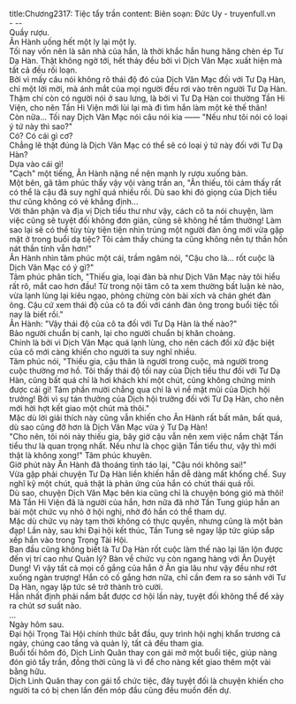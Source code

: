title:Chương2317: Tiệc tẩy trần
content:
Biên soạn: Đức Uy - truyenfull.vn<br>- --<br>Quầy rượu.<br>Ân Hành uống hết một ly lại một ly.<br>Tối nay vốn nên là sân nhà của hắn, là thời khắc hắn hung hăng chèn ép Tư Dạ Hàn. Thật không ngờ tới, hết thảy đều bởi vì Dịch Vân Mạc xuất hiện mà tất cả đều rối loạn.<br>Bởi vì mấy câu nói không rõ thái độ đó của Dịch Vân Mạc đối với Tư Dạ Hàn, chỉ một lời mời, mà ánh mắt của mọi người đều rơi vào trên người Tư Dạ Hàn.<br>Thậm chí còn có người nói ở sau lưng, là bởi vì Tư Dạ Hàn coi thường Tần Hi Viện, cho nên Tần Hi Viện mới lùi lại mà đi tìm hắn làm một kẻ thế thân!<br>Còn nữa... Tối nay Dịch Vân Mạc nói câu nói kia —— "Nếu như tôi nói có loại ý tứ này thì sao?"<br>Có? Có cái gì cơ?<br>Chẳng lẽ thật đúng là Dịch Vân Mạc có thể sẽ có loại ý tứ này đối với Tư Dạ Hàn?<br>Dựa vào cái gì!<br>"Cạch" một tiếng, Ân Hành nặng nề nện mạnh ly rượu xuống bàn.<br>Một bên, gã tâm phúc thấy vậy vội vàng trấn an, "Ân thiếu, tôi cảm thấy rất có thể là cậu đã suy nghĩ quá nhiều rồi. Dù sao khi đó giọng của Dịch tiểu thư cũng không có vẻ khẳng định...<br>Với thân phận và địa vị Dịch tiểu thư như vậy, cách cô ta nói chuyện, làm việc cũng sẽ tuyệt đối không đơn giản, cũng sẽ không hề tầm thường! Làm sao lại sẽ có thể tùy tùy tiện tiện nhìn trúng một người đàn ông mới vừa gặp mặt ở trong buổi dạ tiệc? Tôi cảm thấy chúng ta cũng không nên tự thần hồn nát thần tính vẫn hơn!"<br>Ân Hành nhìn tâm phúc một cái, trầm ngâm nói, "Cậu cho là... rốt cuộc là Dịch Vân Mạc có ý gì?"<br>Tâm phúc phân tích, "Thiếu gia, loại đàn bà như Dịch Vân Mạc này tôi hiểu rất rõ, mắt cao hơn đầu! Từ trong nội tâm cô ta xem thường bất luận kẻ nào, vừa lạnh lùng lại kiêu ngạo, phỏng chừng còn bài xích và chán ghét đàn ông. Cậu cứ xem thái độ của cô ta đối với cánh đàn ông trong buổi tiệc tối nay là biết rồi."<br>Ân Hành: "Vậy thái độ của cô ta đối với Tư Dạ Hàn là thế nào?"<br>Bảo người chuẩn bị canh, lại cho người chuẩn bị khăn choàng.<br>Chính là bởi vì Dịch Vân Mạc quá lạnh lùng, cho nên cách đối xử đặc biệt của cô mới càng khiến cho người ta suy nghĩ nhiều.<br>Tâm phúc nói, "Thiếu gia, cậu thân là người trong cuộc, mà người trong cuộc thường mơ hồ. Tôi thấy thái độ tối nay của Dịch tiểu thư đối với Tư Dạ Hàn, cũng bất quá chỉ là hơi khách khí một chút, cũng không chứng minh được cái gì! Tám phần mười chẳng qua chỉ là vì nể mặt mũi của Dịch hội trưởng! Bởi vì sự tán thưởng của Dịch hội trưởng đối với Tư Dạ Hàn, cho nên mới hời hợt kết giao một chút mà thôi."<br>Mặc dù lời giải thích này cũng vẫn khiến cho Ân Hành rất bất mãn, bất quá, dù sao cũng đỡ hơn là Dịch Vân Mạc vừa ý Tư Dạ Hàn!<br>"Cho nên, tôi nói này thiếu gia, bây giờ cậu vẫn nên xem việc nắm chặt Tần tiểu thư là quan trọng nhất. Nếu như là chọc giận Tần tiểu thư, vậy thì mới thật là không xong!" Tâm phúc khuyên.<br>Giờ phút này Ân Hành đã thoáng tỉnh táo lại, "Cậu nói không sai!"<br>Vừa gặp phải chuyện Tư Dạ Hàn liền khiến hắn dễ dàng mất khống chế. Suy nghĩ kỹ một chút, quả thật là phản ứng của hắn có chút thái quá rồi.<br>Dù sao, chuyện Dịch Vân Mạc bên kia cũng chỉ là chuyện bóng gió mà thôi! Mà Tần Hi Viện đã là người của hắn, hơn nữa đã nhờ Tần Tung giúp hắn an bài một chức vụ nhỏ ở hội nghị, nhờ đó hắn có thể tham dự.<br>Mặc dù chức vụ này tạm thời không có thực quyền, nhưng cũng là một bàn đạp! Lần này, sau khi Đại hội kết thúc, Tần Tung sẽ ngay lập tức giúp sắp xếp hắn vào trong Trọng Tài Hội.<br>Ban đầu cũng không biết là Tư Dạ Hàn rốt cuộc làm thế nào lại lăn lộn được đến vị trí cao như Quản lý? Bàn về chức vụ còn ngang hàng với Ân Duyệt Dung! Vì vậy tất cả mọi cố gắng của hắn ở Ân gia lâu như vậy đều như rớt xuống ngàn trượng! Hắn có cố gắng hơn nữa, chỉ cần đem ra so sánh với Tư Dạ Hàn, ngay lập tức sẽ trở thành trò cười.<br>Hắn nhất định phải nắm bắt được cơ hội lần này, tuyệt đối không thể để xảy ra chút sơ suất nào.<br>...<br>Ngày hôm sau.<br>Đại hội Trọng Tài Hội chính thức bắt đầu, quy trình hội nghị khẩn trương cả ngày, chúng cao tầng và quản lý, tất cả đều tham gia.<br>Buổi tối hôm đó, Dịch Linh Quân thay con gái mở một buổi tiệc, giúp nàng đón gió tẩy trần, đồng thời cũng là vì để cho nàng kết giao thêm một vài bằng hữu.<br>Dịch Linh Quân thay con gái tổ chức tiệc, đây tuyệt đối là chuyện khiến cho người ta có bị chen lấn đến móp đầu cũng đều muốn đến dự.